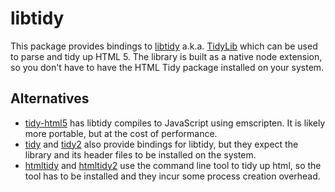 # libtidy

This package provides bindings to
[libtidy](http://www.html-tidy.org/developer/) a.k.a.
[TidyLib](http://api.html-tidy.org/tidy/tidylib_api_5.1.25/tidylib.html)
which can be used to parse and tidy up HTML 5.
The library is built as a native node extension,
so you don't have to have the HTML Tidy package installed on your system.

## Alternatives

* [tidy-html5](https://www.npmjs.com/package/tidy-html5)
  has libtidy compiles to JavaScript using emscripten.
  It is likely more portable, but at the cost of performance.
* [tidy](https://www.npmjs.com/package/tidy)
  and [tidy2](https://www.npmjs.com/package/tidy2)
  also provide bindings for libtidy,
  but they expect the library and its header files
  to be installed on the system.
* [htmltidy](https://www.npmjs.com/package/htmltidy)
  and [htmltidy2](https://www.npmjs.com/package/htmltidy2)
  use the command line tool to tidy up html,
  so the tool has to be installed and
  they incur some process creation overhead.
